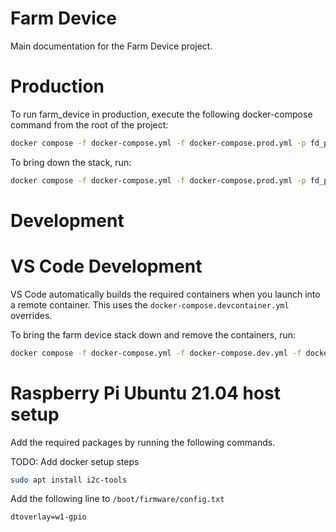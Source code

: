# Farm Device
Main documentation for the Farm Device project.

# Production
To run farm_device in production, execute the following docker-compose command from the root of the project:
``` bash
docker compose -f docker-compose.yml -f docker-compose.prod.yml -p fd_prod up -d --no-build
```

To bring down the stack, run:
``` bash
docker compose -f docker-compose.yml -f docker-compose.prod.yml -p fd_prod down
```

# Development

# VS Code Development
VS Code automatically builds the required containers when you launch into a remote container. This uses the `docker-compose.devcontainer.yml` overrides.

To bring the farm device stack down and remove the containers, run:
``` bash
docker compose -f docker-compose.yml -f docker-compose.dev.yml -f docker-compose.devcontainer.yml -p fd_dev down
```
# Raspberry Pi Ubuntu 21.04 host setup

Add the required packages by running the following commands.

TODO: Add docker setup steps

```bash
sudo apt install i2c-tools
```

Add the following line to ```/boot/firmware/config.txt```

```dtoverlay=w1-gpio```
